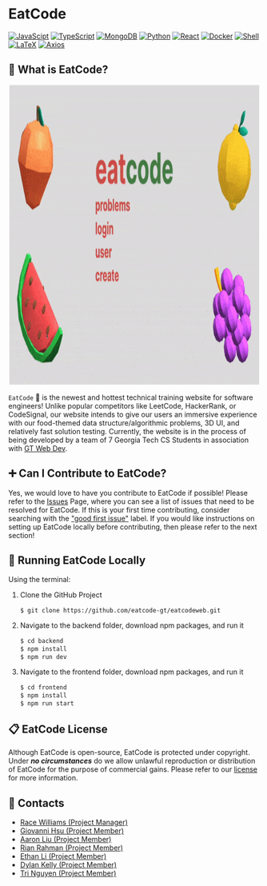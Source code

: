 # EatCode
[![JavaScipt](https://img.shields.io/badge/JavaScript-F7DF1E?style=for-the-badge&logo=javascript&logoColor=white)]()
[![TypeScript](https://img.shields.io/badge/TypeScript-3178C6?style=for-the-badge&logo=typescript&logoColor=white)]()
[![MongoDB](https://img.shields.io/badge/MongoDB-47A248?style=for-the-badge&logo=MongoDB&logoColor=white)]()
[![Python](https://img.shields.io/badge/Python-3776AB?style=for-the-badge&logo=python&logoColor=white)]()
[![React](https://img.shields.io/badge/React-61DAFB?style=for-the-badge&logo=react&logoColor=white)]()
[![Docker](https://img.shields.io/badge/Docker-2496ED?style=for-the-badge&logo=docker&logoColor=white)]()
[![Shell](https://img.shields.io/badge/Shell-5391FE?style=for-the-badge&logo=powershell&logoColor=white)]()
[![LaTeX](https://img.shields.io/badge/LaTeX-008080?style=for-the-badge&logo=latex&logoColor=white)]()
[![Axios](https://img.shields.io/badge/Axios-5A29E4?style=for-the-badge&logo=axios&logoColor=white)]()

## 🌟 What is EatCode?

<p align="center">
  <img src="./eatcode.gif" width="500" height="600">
</p>

`EatCode` 🍖 is the newest and hottest technical training website for software engineers! Unlike popular competitors like LeetCode, HackerRank, or CodeSignal, our website intends to give our users an immersive experience with our food-themed data structure/algorithmic problems, 3D UI, and relatively fast solution testing. Currently, the website is in the process of being developed by a team of 7 Georgia Tech CS Students in association with [GT Web Dev](https://discord.gg/MzuR4N8kzV).

## ➕ Can I Contribute to EatCode?
Yes, we would love to have you contribute to EatCode if possible! Please refer to the [Issues](https://github.com/eatcode-gt/eatcodeweb/issues) Page, where you can see a list of issues that need to be resolved for EatCode. If this is your first time contributing, consider searching with the ["good first issue"](https://github.com/eatcode-gt/eatcodeweb/issues?q=is%3Aissue+is%3Aopen+label%3A%22good+first+issue%22) label. If you would like instructions on setting up EatCode locally before contributing, then please refer to the next section!

## 🏃 Running EatCode Locally

Using the terminal:

1. Clone the GitHub Project
   ```
   $ git clone https://github.com/eatcode-gt/eatcodeweb.git
   ```
2. Navigate to the backend folder, download npm packages, and run it
   ```
   $ cd backend
   $ npm install
   $ npm run dev
   ```
3. Navigate to the frontend folder, download npm packages, and run it
   ```
   $ cd frontend
   $ npm install
   $ npm run start
   ```

## 📋 EatCode License

Although EatCode is open-source, EatCode is protected under copyright. Under __*no circumstances*__ do we allow unlawful reproduction or distribution of EatCode for the purpose of commercial gains. Please refer to our [license](https://github.com/eatcode-gt/eatcodeweb/blob/main/license.md) for more information.

## 🤝 Contacts
- [Race Williams (Project Manager)](https://github.com/r4c3)
- [Giovanni Hsu (Project Member)](https://github.com/Giovanni1014)
- [Aaron Liu (Project Member)](https://github.com/aaronliuo)
- [Rian Rahman (Project Member)](https://github.com/RiRah123)
- [Ethan Li (Project Member)](https://github.com/EthanLi1360)
- [Dylan Kelly (Project Member)](https://github.com/dylankelly04)
- [Tri Nguyen (Project Member)](https://github.com/hongtri11)
